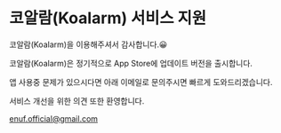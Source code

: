 # 코알람(Koalarm) 서비스 지원

코알람(Koalarm)을 이용해주셔서 감사합니다.😀

코알람(Koalarm)은 정기적으로 App Store에 업데이트 버전을 출시합니다.

앱 사용중 문제가 있으시다면 아래 이메일로 문의주시면 빠르게 도와드리겠습니다.

서비스 개선을 위한 의견 또한 환영합니다.

enuf.official@gmail.com

